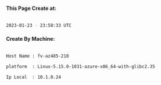 
   
#### This Page Create at:

```bash

2023-01-23 - 23:50:33 UTC

```

#### Create By Machine:

```bash

Host Name : fv-az485-210

platform  : Linux-5.15.0-1031-azure-x86_64-with-glibc2.35

Ip Local  : 10.1.0.24

```

